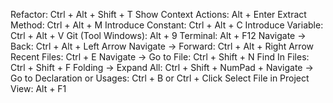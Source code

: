 Refactor: Ctrl + Alt + Shift + T
Show Context Actions: Alt + Enter
Extract Method: Ctrl + Alt + M
Introduce Constant: Ctrl + Alt + C
Introduce Variable: Ctrl + Alt + V
Git (Tool Windows): Alt + 9
Terminal: Alt + F12
Navigate -> Back: Ctrl + Alt + Left Arrow
Navigate -> Forward: Ctrl + Alt + Right Arrow
Recent Files: Ctrl + E
Navigate -> Go to File: Ctrl + Shift + N
Find In Files: Ctrl + Shift + F
Folding -> Expand All: Ctrl + Shift + NumPad +
Navigate -> Go to Declaration or Usages: Ctrl + B or Ctrl + Click
Select File in Project View: Alt + F1